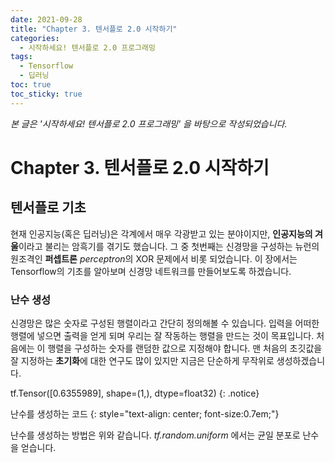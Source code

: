 ```yaml
---
date: 2021-09-28
title: "Chapter 3. 텐서플로 2.0 시작하기"
categories: 
  - 시작하세요! 텐서플로 2.0 프로그래밍
tags: 
  - Tensorflow
  - 딥러닝
toc: true  
toc_sticky: true 
---
```


*본 글은 '시작하세요! 텐서플로 2.0 프로그래밍' 을 바탕으로 작성되었습니다.*

# Chapter 3. 텐서플로 2.0 시작하기

## 텐서플로 기초

현재 인공지능(혹은 딥러닝)은 각계에서 매우 각광받고 있는 분야이지만, **인공지능의 겨울**이라고 불리는 암흑기를 겪기도 했습니다. 그 중 첫번째는 신경망을 구성하는 뉴런의 원조격인 **퍼셉트론** *perceptron*의 XOR 문제에서 비롯 되었습니다.  이 장에서는 Tensorflow의 기초를 알아보며 신경망 네트워크를 만들어보도록 하겠습니다.

### 난수 생성

신경망은 많은 숫자로 구성된 행렬이라고 간단히 정의해볼 수 있습니다. 입력을 어떠한 행렬에 넣으면 출력을 얻게 되며 우리는 잘 작동하는 행렬을 만드는 것이 목표입니다. 처음에는 이 행렬을 구성하는 숫자를 랜덤한 값으로 지정해야 합니다. 맨 처음의 초깃값을 잘 지정하는 **초기화**에 대한 연구도 많이 있지만 지금은 단순하게 무작위로 생성하겠습니다.

<script src="https://gist.github.com/yunkio/ae826edab0c3f46c438988181b052cf1.js"></script>

tf.Tensor([0.6355989], shape=(1,), dtype=float32) 
{: .notice}

난수를 생성하는 코드 
{: style="text-align: center; font-size:0.7em;"}

난수를 생성하는 방법은 위와 같습니다. *tf.random.uniform* 에서는 균일 분포로 난수을 얻습니다.  





